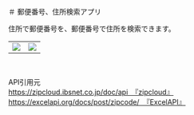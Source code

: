 ＃ 郵便番号、住所検索アプリ

住所で郵便番号を、郵便番号で住所を検索できます。

<table>
  <tr>
    <td><img src="https://github.com/LET-137/PostalCodeSearch/assets/152361449/a451263e-5528-42b0-8c22-a6bd724c3ba3"></td>
    <td><img src="https://github.com/LET-137/PostalCodeSearch/assets/152361449/c55db2b0-a17e-4620-98a5-4303605e5c5c"></td>
  </tr>
</table>

<br>


API引用元<br>
https://zipcloud.ibsnet.co.jp/doc/api　『zipcloud』<br>
https://excelapi.org/docs/post/zipcode/　『ExcelAPI』<br>
